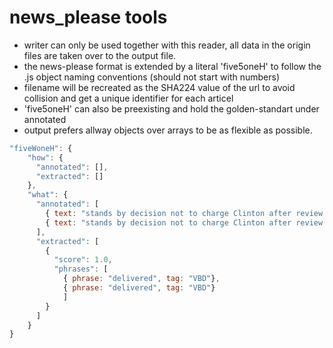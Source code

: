 # news_please tools
- writer can only be used together with this reader, all data in the origin files are taken over to the output file.
- the news-please format is extended by a literal 'five5oneH' to follow the .js object naming conventions (should not start with numbers)
- filename will be recreated as the SHA224 value of the url to avoid collision and get a unique identifier for each articel
- 'five5oneH' can also be preexisting and hold the golden-standart under annotated
- output prefers allway objects over arrays to be as flexible as possible.  

```javascript
"fiveWoneH": {
    "how": {
      "annotated": [],
      "extracted": []
    },
    "what": {
      "annotated": [
        { text: "stands by decision not to charge Clinton after review of additional emails" },
        { text: "stands by decision not to charge Clinton after review of additional emails" }
      ],
      "extracted": [
        {
          "score": 1.0,
          "phrases": [
            { phrase: "delivered", tag: "VBD"},
            { phrase: "delivered", tag: "VBD"} 
            ]
        }
      ]
    }
}
```